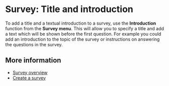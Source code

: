 # Survey: Title and introduction

To add a title and a textual introduction to a survey, use the
**Introduction** function from the **Survey menu**. This will allow you
to specify a title and add a text which will be shown before the first
question. For example you could add an introduction to the topic of the
survey or instructions on answering the questions in the survey.

## More information

* [Survey overview](./surveys)
* [Create a survey](./surveys-create)
